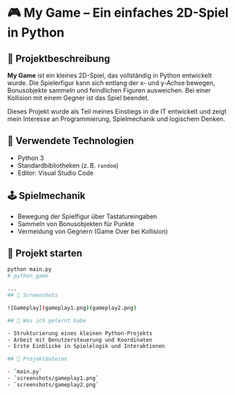 # 🎮 My Game – Ein einfaches 2D-Spiel in Python

## 🧩 Projektbeschreibung

**My Game** ist ein kleines 2D-Spiel, das vollständig in Python entwickelt wurde. Die Spielerfigur kann sich entlang der x- und y-Achse bewegen, Bonusobjekte sammeln und feindlichen Figuren ausweichen. Bei einer Kollision mit einem Gegner ist das Spiel beendet.

Dieses Projekt wurde als Teil meines Einstiegs in die IT entwickelt und zeigt mein Interesse an Programmierung, Spielmechanik und logischem Denken.

## 🧰 Verwendete Technologien

- Python 3
- Standardbibliotheken (z. B. `random`)
- Editor: Visual Studio Code

## 🕹️ Spielmechanik

- Bewegung der Spielfigur über Tastatureingaben
- Sammeln von Bonusobjekten für Punkte
- Vermeidung von Gegnern (Game Over bei Kollision)

## 🚀 Projekt starten

```bash
python main.py
# python_game

...
## 📸 Screenshots

![Gameplay](gameplay1.png)(gameplay2.png)

## 🎯 Was ich gelernt habe

- Strukturierung eines kleinen Python-Projekts  
- Arbeit mit Benutzersteuerung und Koordinaten  
- Erste Einblicke in Spielelogik und Interaktionen

## 🔗 Projektdateien

- `main.py`
- `screenshots/gameplay1.png`
- `screenshots/gameplay2.png`
